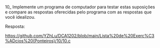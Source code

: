 10_ Implemente um programa de computador 
para testar estas suposições e compare 
as respostas oferecidas pelo programa 
com as respostas que você idealizou.

Resposta:

https://github.com/YZhLu/DCA1202/blob/main/Lista%20de%20Exerc%C3%ADcios%20(Ponteiros)/10/10.c

